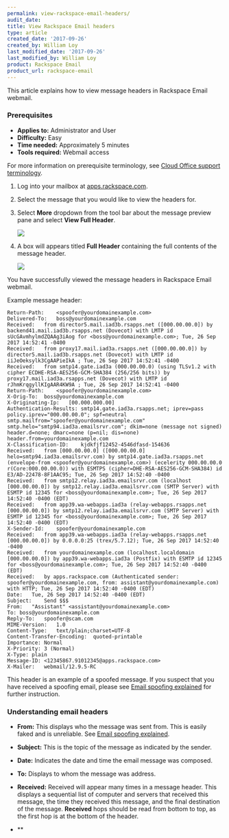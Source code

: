 ```yaml
---
permalink: view-rackspace-email-headers/
audit_date:
title: View Rackspace Email headers
type: article
created_date: '2017-09-26'
created_by: William Loy
last_modified_date: '2017-09-26'
last_modified_by: William Loy
product: Rackspace Email
product_url: rackspace-email
---
```


This article explains how to view message headers in Rackspace Email webmail.

### Prerequisites

- **Applies to:** Administrator and User
- **Difficulty:** Easy
- **Time needed:** Approximately 5 minutes
- **Tools required:**  Webmail access

For more information on prerequisite terminology, see [Cloud Office support terminology](/how-to/cloud-office-support-terminology).

1. Log into your mailbox at [apps.rackspace.com](apps.rackspace.com).

2. Select the message that you would like to view the headers for.

3. Select **More** dropdown from the tool bar about the message preview pane and select **View Full Header**.

    <img src="{% asset_path rackspace-email/view-rackspace-email-headers/view_full_header.png %}" />

4. A box will appears titled **Full Header** containing the full contents of the message header.

    <img src="{% asset_path rackspace-email/view-rackspace-email-headers/full_header.png %}" />

You have successfully viewed the message headers in Rackspace Email webmail.


Example message header:

```Delivered-To:	boss@yourdomainexample.com
Return-Path:	<spoofer@yourdomainexample.com>
Delivered-To:	boss@yourdomainexample.com
Received:	from director5.mail.iad3b.rsapps.net ([000.00.00.0]) by backend41.mail.iad3b.rsapps.net (Dovecot) with LMTP id sUcGAvmhylmdZQAAg3iAog for <boss@yourdomainexample.com>; Tue, 26 Sep 2017 14:52:41 -0400
Received:	from proxy17.mail.iad3a.rsapps.net ([000.00.00.0]) by director5.mail.iad3b.rsapps.net (Dovecot) with LMTP id iiJeOeksylk3CgAAPieIkA ; Tue, 26 Sep 2017 14:52:41 -0400
Received:	from smtp14.gate.iad3a (000.00.00.0) (using TLSv1.2 with cipher ECDHE-RSA-AES256-GCM-SHA384 (256/256 bits)) by proxy17.mail.iad3a.rsapps.net (Dovecot) with LMTP id rJhmKrqgyllKIgAAR4KW9A ; Tue, 26 Sep 2017 14:52:41 -0400
Return-Path:	<spoofer@yourdomainexample.com>
X-Orig-To:	boss@yourdomainexample.com
X-Originating-Ip:	[00.000.000.00]
Authentication-Results:	smtp14.gate.iad3a.rsapps.net; iprev=pass policy.iprev="000.00.00.0"; spf=neutral smtp.mailfrom="spoofer@yourdomainexample.com" smtp.helo="smtp94.iad3a.emailsrvr.com"; dkim=none (message not signed) header.d=none; dmarc=none (p=nil; dis=none) header.from=yourdomainexample.com
X-Classification-ID:	kjdkfjf12452-4546dfasd-154636
Received:	from [000.00.00.0] ([000.00.00.0] helo=smtp94.iad3a.emailsrvr.com) by smtp14.gate.iad3a.rsapps.net (envelope-from <spoofer@yourdomainexample.com>) (ecelerity 000.00.00.0 r(Core:000.00.00.0)) with ESMTPS (cipher=DHE-RSA-AES256-GCM-SHA384) id E3/AD-22478-8F1AAC95; Tue, 26 Sep 2017 14:52:40 -0400
Received:	from smtp12.relay.iad3a.emailsrvr.com (localhost [000.00.00.0]) by smtp12.relay.iad3a.emailsrvr.com (SMTP Server) with ESMTP id 12345 for <boss@yourdomainexample.com>; Tue, 26 Sep 2017 14:52:40 -0400 (EDT)
Received:	from app39.wa-webapps.iad3a (relay-webapps.rsapps.net [000.00.00.0]) by smtp12.relay.iad3a.emailsrvr.com (SMTP Server) with ESMTP id 12345 for <boss@yourdomainexample.com>; Tue, 26 Sep 2017 14:52:40 -0400 (EDT)
X-Sender-Id:	spoofer@yourdomainexample.com
Received:	from app39.wa-webapps.iad3a (relay-webapps.rsapps.net [000.00.00.0]) by 0.0.0.0:25 (trex/5.7.12); Tue, 26 Sep 2017 14:52:40 -0400
Received:	from yourdomainexample.com (localhost.localdomain [000.00.00.0]) by app39.wa-webapps.iad3a (Postfix) with ESMTP id 12345 for <boss@yourdomainexample.com>; Tue, 26 Sep 2017 14:52:40 -0400 (EDT)
Received:	by apps.rackspace.com (Authenticated sender: spoofer@yourdomainexample.com, from: assistant@yourdomainexample.com) with HTTP; Tue, 26 Sep 2017 14:52:40 -0400 (EDT)
Date:	Tue, 26 Sep 2017 14:52:40 -0400 (EDT)
Subject:	Send $$$
From:	"Assistant" <assistant@yourdomainexample.com>
To:	boss@yourdomainexample.com
Reply-To:	spoofer@scam.com
MIME-Version:	1.0
Content-Type:	text/plain;charset=UTF-8
Content-Transfer-Encoding:	quoted-printable
Importance:	Normal
X-Priority:	3 (Normal)
X-Type:	plain
Message-ID:	<12345867.91012345@apps.rackspace.com>
X-Mailer:	webmail/12.9.5-RC
```
This header is an example of a spoofed message. If you suspect that you have received a spoofing email, please see [Email spoofing explained](/how-to/email-spoofing-explained) for further instruction.

### Understanding email headers

- **From:** This displays who the message was sent from. This is easily faked and is unreliable. See [Email spoofing explained](/how-to/email-spoofing-explained).

- **Subject:** This is the topic of the message as indicated by the sender.

- **Date:**  Indicates the date and time the email message was composed.

- **To:** Displays to whom the message was address.

- **Received:** Received will appear many times in a message header. This displays a sequential list of computer and servers that received this message, the time they received this message, and the final   destination of the message. **Received** hops should be read from bottom to top, as the first hop is at the bottom of the header.

- **
